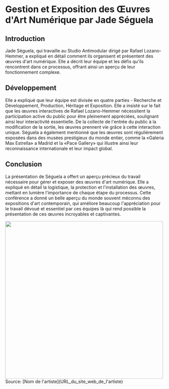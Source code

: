 # Gestion et Exposition des Œuvres d'Art Numérique par Jade Séguela

## Introduction
Jade Séguela, qui travaille au Studio Antimodular dirigé par Rafael Lozano-Hemmer, a expliqué en détail comment ils organisent et présentent des œuvres d'art numérique. Elle a décrit leur équipe et les défis qu'ils rencontrent dans ce processus, offrant ainsi un aperçu de leur fonctionnement complexe.

## Développement
Elle a expliqué que leur équipe est divisée en quatre parties - Recherche et Développement, Production, Héritage et Exposition. Elle a insisté sur le fait que les œuvres interactives de Rafael Lozano-Hemmer nécessitent la participation active du public pour être pleinement appréciées, soulignant ainsi leur interactivité essentielle. De la collecte de l'entrée du public à la modification de la sortie, les œuvres prennent vie grâce à cette interaction unique.
Séguela a également mentionné que les œuvres sont régulièrement exposées dans des musées prestigieux du monde entier, comme la «Galeria Max Estrella» a Madrid et la «Pace Gallery» qui  illustre ainsi leur reconnaissance internationale et leur impact global.

## Conclusion
La présentation de Séguela a offert un aperçu précieux du travail nécessaire pour gérer et exposer des œuvres d'art numérique. Elle a expliqué en détail la logistique, la protection et l'installation des œuvres, mettant en lumière l'importance de chaque étape du processus. Cette conférence a donné un belle aperçu du monde souvent méconnu des expositions d'art contemporain, qui améliore beaucoup  l'appréciation pour le travail dévoué et essentiel  par ces équipes là qui rend possible la présentation de ces œuvres incroyables et captivantes.



<img src="Conférence/zoom_pavilion.jpg" width="500"/>
Source: [Nom de l'artiste](URL_du_site_web_de_l'artiste)

